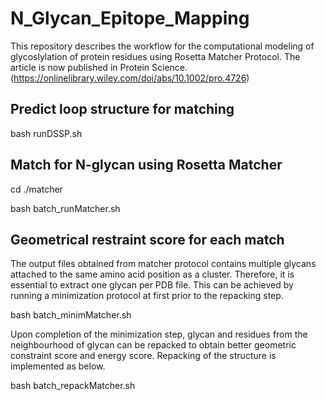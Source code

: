 # N_Glycan_Epitope_Mapping

This repository describes the workflow for the computational modeling of glycoslylation of protein residues using Rosetta Matcher Protocol. The article is now published in Protein Science. (https://onlinelibrary.wiley.com/doi/abs/10.1002/pro.4726)

## Predict loop structure for matching

bash runDSSP.sh

## Match for N-glycan using Rosetta Matcher

cd ./matcher

bash batch_runMatcher.sh

## Geometrical restraint score for each match

The output files obtained from matcher protocol contains multiple glycans attached to the same amino acid position as a cluster. Therefore, it is essential to extract one glycan per PDB file. This can be achieved by running a minimization protocol at first prior to the repacking step. 

bash batch_minimMatcher.sh

Upon completion of the minimization step, glycan and residues from the neighbourhood of glycan can be repacked to obtain better geometric constraint score and energy score. Repacking of the structure is implemented as below.

bash batch_repackMatcher.sh

